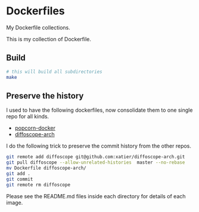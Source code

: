 # Dockerfiles

My Dockerfile collections.

This is my collection of Dockerfile.

## Build

```bash
# this will build all subdirectories
make
```

## Preserve the history

I used to have the following dockerfiles, now consolidate them to one single repo for all kinds.

- [popcorn-docker](https://github.com/xatier/popcorn-docker)
- [diffoscope-arch](https://github.com/xatier/diffoscope-arch)

I do the following trick to preserve the commit history from the other repos.

```bash
git remote add diffoscope git@github.com:xatier/diffoscope-arch.git
git pull diffoscope --allow-unrelated-histories  master --no-rebase
mv Dockerfile diffoscope-arch/
git add .
git commit
git remote rm diffoscope
```

Please see the README.md files inside each directory for details of each image.
